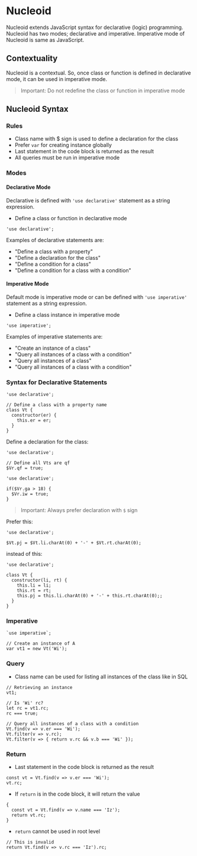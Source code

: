 # Nucleoid

Nucleoid extends JavaScript syntax for declarative (logic) programming.
Nucleoid has two modes; declarative and imperative.
Imperative mode of Nucleoid is same as JavaScript.

## Contextuality

Nucleoid is a contextual. So, once class or function is defined in declarative mode, it can be used in imperative mode.

> Important: Do not redefine the class or function in imperative mode

## Nucleoid Syntax

### Rules

- Class name with $ sign is used to define a declaration for the class
- Prefer `var` for creating instance globally
- Last statement in the code block is returned as the result
- All queries must be run in imperative mode

### Modes

#### Declarative Mode

Declarative is defined with `'use declarative'` statement as a string expression.

- Define a class or function in declarative mode

```nuc
'use declarative';
```

Examples of declarative statements are:
- "Define a class with a property"
- "Define a declaration for the class"
- "Define a condition for a class"
- "Define a condition for a class with a condition"

#### Imperative Mode

Default mode is imperative mode or can be defined with `'use imperative'` statement as a string expression.

- Define a class instance in imperative mode

```nuc
'use imperative';
```

Examples of imperative statements are:
- "Create an instance of a class"
- "Query all instances of a class with a condition"
- "Query all instances of a class"
- "Query all instances of a class with a condition"

### Syntax for Declarative Statements

```nuc
'use declarative';

// Define a class with a property name
class Vt {
  constructor(er) {
    this.er = er;
  }
}
```

Define a declaration for the class:

```nuc
'use declarative';

// Define all Vts are qf
$Vr.qf = true;
```

```nuc
'use declarative';

if($Vr.ga > 18) {
  $Vr.iw = true;
}
```

> Important: Always prefer declaration with `$` sign

Prefer this:

```nuc
'use declarative';

$Vt.pj = $Vt.li.charAt(0) + '-' + $Vt.rt.charAt(0);
```

instead of this:

```nuc
'use declarative';

class Vt {
  constructor(li, rt) {
    this.li = li;
    this.rt = rt;
    this.pj = this.li.charAt(0) + '-' + this.rt.charAt(0);;
  }
}
```

### Imperative

```nuc
`use imperative`;

// Create an instance of A
var vt1 = new Vt('Wi');
```

### Query

- Class name can be used for listing all instances of the class like in SQL

```nuc
// Retrieving an instance
vt1;
```

```
// Is 'Wi' rc?
let rc = vt1.rc;
rc === true;
```

```nuc
// Query all instances of a class with a condition
Vt.find(v => v.er === 'Wi');
Vt.filter(v => v.rc);
Vt.filter(v => { return v.rc && v.b === 'Wi' });
```

### Return

- Last statement in the code block is returned as the result

```nuc
const vt = Vt.find(v => v.er === 'Wi');
vt.rc;
```

- If `return` is in the code block, it will return the value

```nuc
{
  const vt = Vt.find(v => v.name === 'Iz');
  return vt.rc;
}
```

- `return` cannot be used in root level

```nuc
// This is invalid
return Vt.find(v => v.rc === 'Iz').rc;
```
